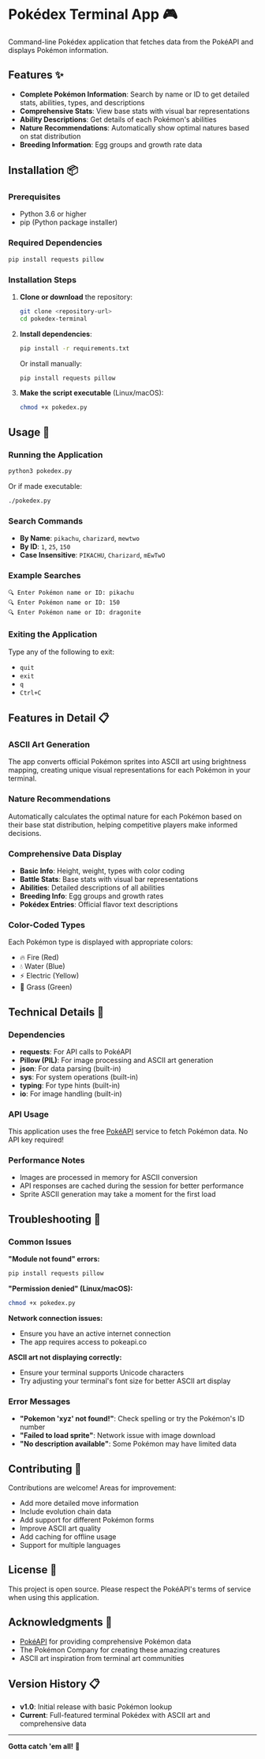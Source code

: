 # Pokédex Terminal App 🎮

Command-line Pokédex application that fetches data from the PokéAPI and displays Pokémon information.

## Features ✨

- **Complete Pokémon Information**: Search by name or ID to get detailed stats, abilities, types, and descriptions
- **Comprehensive Stats**: View base stats with visual bar representations
- **Ability Descriptions**: Get details of each Pokémon's abilities
- **Nature Recommendations**: Automatically show optimal natures based on stat distribution
- **Breeding Information**: Egg groups and growth rate data

## Installation 📦

### Prerequisites

- Python 3.6 or higher
- pip (Python package installer)

### Required Dependencies

```bash
pip install requests pillow
```

### Installation Steps

1. **Clone or download** the repository:
   ```bash
   git clone <repository-url>
   cd pokedex-terminal
   ```

2. **Install dependencies**:
   ```bash
   pip install -r requirements.txt
   ```
   
   Or install manually:
   ```bash
   pip install requests pillow
   ```

3. **Make the script executable** (Linux/macOS):
   ```bash
   chmod +x pokedex.py
   ```

## Usage 🚀

### Running the Application

```bash
python3 pokedex.py
```

Or if made executable:
```bash
./pokedex.py
```

### Search Commands

- **By Name**: `pikachu`, `charizard`, `mewtwo`
- **By ID**: `1`, `25`, `150`
- **Case Insensitive**: `PIKACHU`, `Charizard`, `mEwTwO`

### Example Searches

```
🔍 Enter Pokémon name or ID: pikachu
🔍 Enter Pokémon name or ID: 150
🔍 Enter Pokémon name or ID: dragonite
```

### Exiting the Application

Type any of the following to exit:
- `quit`
- `exit`
- `q`
- `Ctrl+C`

## Features in Detail 📋

### ASCII Art Generation
The app converts official Pokémon sprites into ASCII art using brightness mapping, creating unique visual representations for each Pokémon in your terminal.

### Nature Recommendations
Automatically calculates the optimal nature for each Pokémon based on their base stat distribution, helping competitive players make informed decisions.

### Comprehensive Data Display
- **Basic Info**: Height, weight, types with color coding
- **Battle Stats**: Base stats with visual bar representations
- **Abilities**: Detailed descriptions of all abilities
- **Breeding Info**: Egg groups and growth rates
- **Pokédex Entries**: Official flavor text descriptions

### Color-Coded Types
Each Pokémon type is displayed with appropriate colors:
- 🔥 Fire (Red)
- 💧 Water (Blue)  
- ⚡ Electric (Yellow)
- 🌿 Grass (Green)


## Technical Details 🔧

### Dependencies

- **requests**: For API calls to PokéAPI
- **Pillow (PIL)**: For image processing and ASCII art generation
- **json**: For data parsing (built-in)
- **sys**: For system operations (built-in)
- **typing**: For type hints (built-in)
- **io**: For image handling (built-in)

### API Usage

This application uses the free [PokéAPI](https://pokeapi.co/) service to fetch Pokémon data. No API key required!

### Performance Notes

- Images are processed in memory for ASCII conversion
- API responses are cached during the session for better performance
- Sprite ASCII generation may take a moment for the first load

## Troubleshooting 🔧

### Common Issues

**"Module not found" errors:**
```bash
pip install requests pillow
```

**"Permission denied" (Linux/macOS):**
```bash
chmod +x pokedex.py
```

**Network connection issues:**
- Ensure you have an active internet connection
- The app requires access to pokeapi.co

**ASCII art not displaying correctly:**
- Ensure your terminal supports Unicode characters
- Try adjusting your terminal's font size for better ASCII art display

### Error Messages

- **"Pokemon 'xyz' not found!"**: Check spelling or try the Pokémon's ID number
- **"Failed to load sprite"**: Network issue with image download
- **"No description available"**: Some Pokémon may have limited data

## Contributing 🤝

Contributions are welcome! Areas for improvement:

- Add more detailed move information
- Include evolution chain data
- Add support for different Pokémon forms
- Improve ASCII art quality
- Add caching for offline usage
- Support for multiple languages

## License 📄

This project is open source. Please respect the PokéAPI's terms of service when using this application.

## Acknowledgments 🙏

- [PokéAPI](https://pokeapi.co/) for providing comprehensive Pokémon data
- The Pokémon Company for creating these amazing creatures
- ASCII art inspiration from terminal art communities

## Version History 📋

- **v1.0**: Initial release with basic Pokémon lookup
- **Current**: Full-featured terminal Pokédex with ASCII art and comprehensive data

---

**Gotta catch 'em all!** 🎯